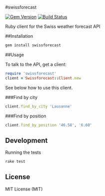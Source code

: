#swissforecast

[![Gem Version](https://badge.fury.io/rb/swissforecast.svg)](https://badge.fury.io/rb/swissforecast)
[![Build Status](https://travis-ci.org/ghn/swissforecast.svg?branch=master)](https://travis-ci.org/ghn/swissforecast)

Ruby client for the Swiss weather forecast API

##Installation

```bash
gem install swissforecast
```

##Usage

To talk to the API, get a client:

```ruby
require 'swissforecast'
client = Swissforecast::Client.new
```

See below how to use this client.

###Find by city

```ruby
client.find_by_city 'Lausanne'
```

###Find by position

```ruby
client.find_by_position '46.58', '6.60'
```

## Development

Running the tests

```bash
rake test
```

## License

MIT License (MIT)
